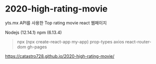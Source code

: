 # 2020-high-rating-movie

yts.mx API를 사용한 Top rating movie react 웹페이지


Nodejs (12.14.1)
npm (6.13.4)
> npx (npx create-react-app my-app)
> prop-types
> axios
> react-router-dom
> gh-pages

https://catastro728.github.io/2020-high-rating-movie/
